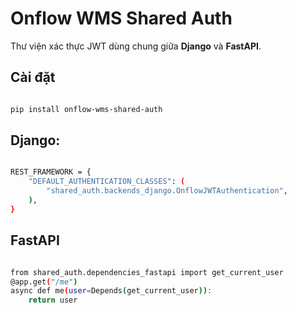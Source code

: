 # Onflow WMS Shared Auth

Thư viện xác thực JWT dùng chung giữa **Django** và **FastAPI**.

## Cài đặt
```bash

pip install onflow-wms-shared-auth

```

## Django:

```bash

REST_FRAMEWORK = {
    "DEFAULT_AUTHENTICATION_CLASSES": (
        "shared_auth.backends_django.OnflowJWTAuthentication",
    ),
}

```

## FastAPI

```bash

from shared_auth.dependencies_fastapi import get_current_user
@app.get("/me")
async def me(user=Depends(get_current_user)):
    return user


```